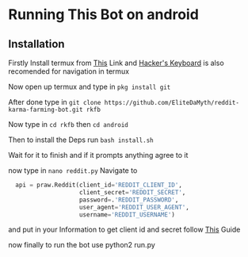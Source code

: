 # Running This Bot on android

## Installation
Firstly Install termux from [This](https://play.google.com/store/apps/details?id=com.termux) Link and [Hacker's Keyboard](https://play.google.com/store/apps/details?id=org.pocketworkstation.pckeyboard) is also recomended for navigation in termux

Now open up termux and type in `pkg install git` 

After done type in `git clone https://github.com/EliteDaMyth/reddit-karma-farming-bot.git rkfb`

Now type in `cd rkfb` then `cd android`

Then to install the Deps run `bash install.sh`

Wait for it to finish and if it prompts anything agree to it

now type in `nano reddit.py`
Navigate to
```python
  api = praw.Reddit(client_id='REDDIT_CLIENT_ID',
                    client_secret='REDDIT_SECRET',
                    password=.'REDDIT_PASSWORD',
                    user_agent='REDDIT_USER_AGENT',
                    username='REDDIT_USERNAME')
```

and put in your Information to get client id and secret follow [This](https://hackernoon.com/build-a-serverless-reddit-bot-in-3-steps-with-node-js-and-stdlib-sourcecode-e5296b78fc64) Guide

now finally to run the bot use python2 run.py
